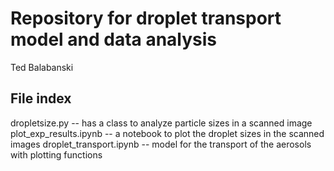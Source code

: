 # Repository for droplet transport model and data analysis
Ted Balabanski

## File index
dropletsize.py -- has a class to analyze particle sizes in a scanned image 
plot_exp_results.ipynb -- a notebook to plot the droplet sizes in the scanned images
droplet_transport.ipynb -- model for the transport of the aerosols with plotting functions